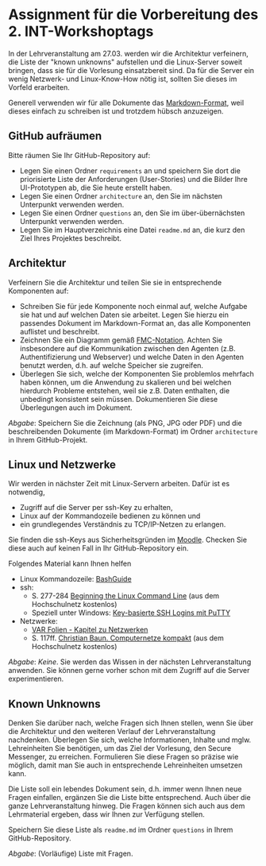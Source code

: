 # Assignment für die Vorbereitung des 2. INT-Workshoptags

In der Lehrveranstaltung am 27.03. werden wir die Architektur verfeinern, die Liste der "known unknowns" aufstellen und die Linux-Server soweit bringen, dass sie für die Vorlesung einsatzbereit sind. Da für die Server ein wenig Netzwerk- und Linux-Know-How nötig ist, sollten Sie dieses im Vorfeld erarbeiten.

Generell verwenden wir für alle Dokumente das [Markdown-Format](https://daringfireball.net/projects/markdown/), weil dieses einfach zu schreiben ist und trotzdem hübsch anzuzeigen.

## GitHub aufräumen

Bitte räumen Sie Ihr GitHub-Repository auf:

  * Legen Sie einen Ordner `requirements` an und speichern Sie dort die priorisierte Liste der Anforderungen (User-Stories) und die Bilder Ihre UI-Prototypen ab, die Sie heute erstellt haben.
  * Legen Sie einen Ordner `architecture` an, den Sie im nächsten Unterpunkt verwenden werden.
  * Legen Sie einen Ordner `questions` an, den Sie im über-übernächsten Unterpunkt verwenden werden.
  * Legen Sie im Hauptverzeichnis eine Datei `readme.md` an, die kurz den Ziel Ihres Projektes beschreibt.

## Architektur

Verfeinern Sie die Architektur und teilen Sie sie in entsprechende Komponenten auf:

  * Schreiben Sie für jede Komponente noch einmal auf, welche Aufgabe sie hat und auf welchen Daten sie arbeitet. Legen Sie hierzu ein passendes Dokument im Markdown-Format an, das alle Komponenten auflistet und beschreibt.
  * Zeichnen Sie ein Diagramm gemäß [FMC-Notation](http://www.fmc-modeling.org). Achten Sie insbesondere auf die Kommunikation zwischen den Agenten (z.B. Authentifizierung und Webserver) und welche Daten in den Agenten benutzt werden, d.h. auf welche Speicher sie zugreifen.
  * Überlegen Sie sich, welche der Komponenten Sie problemlos mehrfach haben können, um die Anwendung zu skalieren und bei welchen hierdurch Probleme entstehen, weil sie z.B. Daten enthalten, die unbedingt konsistent sein müssen. Dokumentieren Sie diese Überlegungen auch im Dokument.

_Abgabe_: Speichern Sie die Zeichnung (als PNG, JPG oder PDF) und die beschreibenden Dokumente (im Markdown-Format) im Ordner `architecture` in Ihrem GitHub-Projekt.

## Linux und Netzwerke

Wir werden in nächster Zeit mit Linux-Servern arbeiten. Dafür ist es notwendig,

  * Zugriff auf die Server per ssh-Key zu erhalten,
  * Linux auf der Kommandozeile bedienen zu können und
  * ein grundlegendes Verständnis zu TCP/IP-Netzen zu erlangen.

Sie finden die ssh-Keys aus Sicherheitsgründen im [Moodle](https://moodle.hs-mannheim.de/mod/folder/view.php?id=58737). Checken Sie diese auch auf keinen Fall in Ihr GitHub-Repository ein.

Folgendes Material kann Ihnen helfen

  * Linux Kommandozeile: [BashGuide](http://mywiki.wooledge.org/BashGuide)
  * ssh:
    - S. 277-284 [Beginning the Linux Command Line](https://link.springer.com/book/10.1007%2F978-1-4302-6829-1) (aus dem Hochschulnetz kostenlos)
    - Speziell unter Windows: [Key-basierte SSH Logins mit PuTTY](https://www.howtoforge.de/anleitung/key-basierte-ssh-logins-mit-putty/3/)
  * Netzwerke:
    - [VAR Folien - Kapitel zu Netzwerken](https://moodle.hs-mannheim.de/mod/url/view.php?id=58768)
    - S. 117ff. [Christian Baun. Computernetze kompakt](http://link.springer.com/book/10.1007/978-3-662-46932-3) (aus dem Hochschulnetz kostenlos)

_Abgabe_: *Keine*. Sie werden das Wissen in der nächsten Lehrveranstaltung anwenden. Sie können gerne vorher schon mit dem Zugriff auf die Server experimentieren.

## Known Unknowns

Denken Sie darüber nach, welche Fragen sich Ihnen stellen, wenn Sie über die Architektur und den weiteren Verlauf der Lehrveranstaltung nachdenken. Überlegen Sie sich, welche Informationen, Inhalte und mglw. Lehreinheiten Sie benötigen, um das Ziel der Vorlesung, den Secure Messenger, zu erreichen. Formulieren Sie diese Fragen so präzise wie möglich, damit man Sie auch in entsprechende Lehreinheiten umsetzen kann.

Die Liste soll ein lebendes Dokument sein, d.h. immer wenn Ihnen neue Fragen einfallen, ergänzen Sie die Liste bitte entsprechend. Auch über die ganze Lehrveranstaltung hinweg. Die Fragen können sich auch aus dem Lehrmaterial ergeben, dass wir Ihnen zur Verfügung stellen.

Speichern Sie diese Liste als `readme.md` im Ordner `questions` in Ihrem GitHub-Repository.

_Abgabe_: (Vorläufige) Liste mit Fragen.
